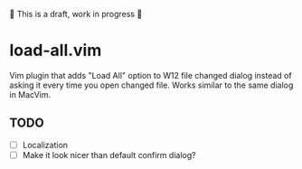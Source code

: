 🚧 This is a draft, work in progress 🚧

# load-all.vim

Vim plugin that adds "Load All" option to W12 file changed dialog instead of asking it every time you open changed file. Works similar to the same dialog in MacVim.

## TODO

- [ ] Localization
- [ ] Make it look nicer than default confirm dialog?

